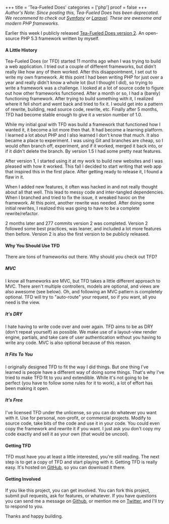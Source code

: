 +++
title = 'Tea-Fueled Does'
categories = ['php']
proof = false
+++
_Author's Note: Since posting this, Tea-Fueled Does has been deprecated. We recommend to check out [Symfony](https://symfony.com/doc/current/book/index.html) or [Laravel](http://laravel.com/). These are awesome and modern PHP frameworks._

Earlier this week I publicly released [Tea-Fueled Does version 2](https://github.com/mloberg/Tea-Fueled-Does). An open-source PHP 5.3 framework written by myself.

#### A Little History

Tea-Fueled Does (or TFD) started 11 months ago when I was trying to build a web application. I tried out a couple of different frameworks, but didn't really like how any of them worked. After this disappointment, I set out to write my own framework. At this point I had been writing PHP for just over a year and really didn't know a whole lot (but I thought I did), so trying to write a framework was a challenge. I looked at a lot of source code to figure out how other frameworks functioned. After a month or so, I had a (barely) functioning framework. After trying to build something with it, I realized where it fell short and went back and tried to fix it. I would get into a pattern of rewrite, building, read source code, rewrite, etc. Finally after 5 months, TFD had become stable enough to give it a version number of 1.0.

While my initial goal with TFD was build a framework that functioned how I wanted it, it become a lot more then that. It had become a learning platform. I learned a lot about PHP and I also learned I don't know that much. It also became a place to experiment. I was using Git and branches are cheap, so I would often branch off, experiment, and if it worked, merged it back into, or if it didn't delete the branch. By version 1.5 I had some pretty neat features.

After version 1, I started using it at my work to build new websites and I was pleased with how it worked. This fall I decided to start writing that web app that inspired this in the first place. After getting ready to release it, I found a flaw in it.

When I added new features, it often was hacked in and not really thought about all that well. This lead to messy code and inter-tangled dependencies. When I branched and tried to fix the issue, it wreaked havoc on the framework. At this point, another rewrite was needed. After doing some initial rewrites, I realized this was going to have to be a complete rewrite/refactor.

2 months later and 277 commits version 2 was completed. Version 2 followed some best practices, was leaner, and included a lot more features then before. Version 2 is also the first version to be publicly released.

#### Why You Should Use TFD

There are tons of frameworks out there. Why should you check out TFD?

##### MVC

I know all frameworks are MVC, but TFD takes a little different approach to MVC. There aren't multiple controllers, models are optional, and views are also awesome (see below). Oh, and following an MVC pattern is completely optional. TFD will try to "auto-route" your request, so if you want, all you need is the view.

##### It's DRY

I hate having to write code over and over again. TFD aims to be as DRY (don't repeat yourself) as possible. We make use of a layout-view render engine, partials, and take care of user authentication without you having to write any code. MVC is also optional because of this reason.

##### It Fits To You

I originally designed TFD to fit the way I did things. But one thing I've learned is people have a different way of doing some things. That's why I've tried to make TFD fit to you and extendible. While it's not going to be perfect (you have to follow some rules for it to work), a lot of effort has been making it open.

##### It's Free

I've licensed TFD under the unlicense, so you can do whatever you want with it. Use for personal, non-profit, or commercial projects. Modify to source code, take bits of the code and use it in your code. You could even copy the framework and rewrite it if you want. I just ask you don't copy my code exactly and sell it as your own (that would be uncool).

#### Getting TFD

TFD must have you at least a little interested, you're still reading. The next step is to get a copy of TFD and start playing with it. Getting TFD is really easy. It's hosted on [GitHub](https://github.com/mloberg/Tea-Fueled-Does), so you can download it there.

#### Getting Involved

If you like this project, you can get involved. You can fork this project, submit pull requests, ask for features, or whatever. If you have questions you can send me a message on [Github](https://github.com/mloberg), or mention me on [Twitter](http://twitter.com/mloberg), and I'll try to respond to you.

Thanks and happy building.
